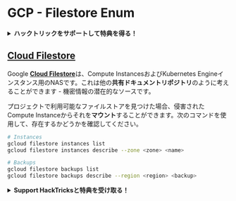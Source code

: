 # GCP - Filestore Enum

<details>

<summary><strong>ハックトリックをサポートして特典を得る！</strong></summary>

* **HackTricks**であなたの**会社を広告**したい場合や、**PEASSの最新バージョンをダウンロード**したい場合は、[**SUBSCRIPTION PLANS**](https://github.com/sponsors/carlospolop)をチェックしてください！
* [**公式のPEASS＆HackTricksグッズ**](https://peass.creator-spring.com)を手に入れる
* [**The PEASS Family**](https://opensea.io/collection/the-peass-family)を見つけて、独占的な[**NFT**](https://opensea.io/collection/the-peass-family)のコレクションを発見する
* 💬 [**Discordグループ**](https://discord.gg/hRep4RUj7f)または[**Telegramグループ**](https://t.me/peass)に参加するか、**Twitter**で私をフォローする 🐦 [**@carlospolopm**](https://twitter.com/carlospolopm)
* **ハッキングのトリックを共有するために、PRを** [**HackTricks**](https://github.com/carlospolop/hacktricks) **および** [**HackTricks Cloud**](https://github.com/carlospolop/hacktricks-cloud) **のGitHubリポジトリに提出してください。**

</details>

## [Cloud Filestore](https://cloud.google.com/sdk/gcloud/reference/filestore/)

Google [**Cloud Filestore**](https://cloud.google.com/filestore/)は、Compute InstancesおよびKubernetes Engineインスタンス用のNASです。これは他の**共有ドキュメントリポジトリ**のように考えることができます - 機密情報の潜在的なソースです。

プロジェクトで利用可能なファイルストアを見つけた場合、侵害されたCompute Instanceからそれを**マウント**することができます。次のコマンドを使用して、存在するかどうかを確認してください。
```bash
# Instances
gcloud filestore instances list
gcloud filestore instances describe --zone <zone> <name>

# Backups
gcloud filestore backups list
gcloud filestore backups describe --region <region> <backup>
```
<details>

<summary><strong>Support HackTricksと特典を受け取る！</strong></summary>

* **HackTricksで会社を宣伝したい**場合や、**最新バージョンのPEASSを入手したい**場合は、[**SUBSCRIPTION PLANS**](https://github.com/sponsors/carlospolop)をチェックしてください！
* [**公式PEASS＆HackTricksグッズ**](https://peass.creator-spring.com)を手に入れましょう
* [**The PEASS Family**](https://opensea.io/collection/the-peass-family)を見つけて、独占的な[**NFT**](https://opensea.io/collection/the-peass-family)のコレクションを楽しみましょう
* 💬 [**Discordグループ**](https://discord.gg/hRep4RUj7f)または[**Telegramグループ**](https://t.me/peass)に**参加**し、**Twitter** 🐦 [**@carlospolopm**](https://twitter.com/carlospolopm)**をフォロー**しましょう。
* **ハッキングのトリックを共有するために、PRを** [**HackTricks**](https://github.com/carlospolop/hacktricks) **および** [**HackTricks Cloud**](https://github.com/carlospolop/hacktricks-cloud) **のGitHubリポジトリに提出**してください。

</details>
